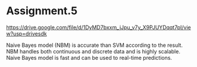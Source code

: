 # Assignment.5

https://drive.google.com/file/d/1DyMD7bxxm_jJpu_v7y_X9PJUYDqqt7pI/view?usp=drivesdk

Naive Bayes model (NBM) is accurate than SVM according to the result. 
NBM handles both continuous and discrete data and is highly scalable.
Naive Bayes model is fast and can be used to real-time predictions.

